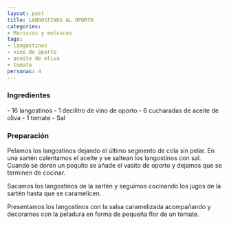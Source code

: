```yaml
---
layout: post
title: LANGOSTINOS AL OPORTO
categories:
- Mariscos y moluscos
tags:
- langostinos
- vino de oporto
- aceite de oliva
- tomate
personas: 4 
---
```

<h3>Ingredientes</h3>
- 16 langostinos
- 1 decilitro de vino de oporto
- 6 cucharadas de aceite de oliva
- 1 tomate
- Sal

<h3>Preparación</h3>
Pelamos los langostinos dejando el último segmento de cola sin pelar. En una sartén calentamos el aceite y se saltean los langostinos con sal. Cuando se doren un poquito se añade el vasito de oporto y dejamos que se terminen de cocinar.

Sacamos los langostinos de la sartén y seguimos cocinando los jugos de la sartén hasta que se caramelicen. 

Presentamos los langostinos con la salsa caramelizada acompañando y decoramos con la peladura en forma de pequeña flor de un tomate.